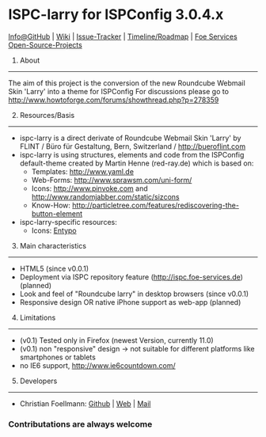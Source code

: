 # ISPC-larry for ISPConfig 3.0.4.x

[Info@GitHub](https://github.com/foe-services/ispc-larry) | 
[Wiki](https://github.com/foe-services/ispc-larry/wiki) | 
[Issue-Tracker](https://github.com/foe-services/ispc-larry/issues) | 
[Timeline/Roadmap](https://github.com/foe-services/ispc-larry/issues/milestones) | 
[Foe Services Open-Source-Projects](http://open-source.foe-services.de/)

1. About
--------
The aim of this project is the conversion of the new Roundcube Webmail Skin 'Larry' into a theme for ISPConfig
For discussions please go to http://www.howtoforge.com/forums/showthread.php?p=278359  

2. Resources/Basis
------------------
-   ispc-larry is a direct derivate of Roundcube Webmail Skin 'Larry' by FLINT / Büro für Gestaltung, Bern, Switzerland / http://bueroflint.com
-   ispc-larry is using structures, elements and code from the ISPConfig default-theme created by Martin Henne (red-ray.de) which is based on:
    -   Templates: http://www.yaml.de
    -   Web-Forms: http://www.sprawsm.com/uni-form/
    -   Icons: http://www.pinvoke.com and http://www.randomjabber.com/static/sizcons
    -   Know-How: http://particletree.com/features/rediscovering-the-button-element
-   ispc-larry-specific resources:
    -   Icons: [Entypo](http://www.entypo.com/)

3. Main characteristics
-----------------------
-   HTML5 (since v0.0.1)
-   Deployment via ISPC repository feature (http://ispc.foe-services.de) (planned)
-   Look and feel of "Roundcube larry" in desktop browsers (since v0.0.1)
-   Responsive design OR native iPhone support as web-app (planned)
 
4. Limitations
--------------
-   (v0.1) Tested only in Firefox (newest Version, currently 11.0)
-   (v0.1) non "responsive" design -> not suitable for different platforms like smartphones or tablets
-   no IE6 support, http://www.ie6countdown.com/

5. Developers
-------------
-   Christian Foellmann: [Github](https://github.com/cfoellmann) | [Web](http://www.foe-services.de) | [Mail](mailto:foellmann@foe-services.de)

### Contributations are always welcome
